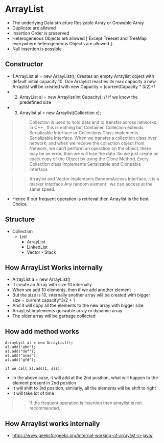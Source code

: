 # ArrayList- The underlying Data structure Resizable Array or Growable Array- Duplicate are allowed- Insertion Order is preserved- Heterogeneous Objects are allowed [ Except Treeset and TreeMap  everywhere heterogeneous Objects are allowed ].- Null insertion is possible## Constructor- 1.ArrayList al = new ArrayList(); Creates an empty Arraylist object with default initial capacity 10. Oce Arraylist reaches its max capacity a new Arraylist will be created with new Capacity = (currentCapacity * 3/2)+1- 2. ArrayList al = new Arraylist(int Capacity); // if we know the predefined size- 3. Arraylist al = new Arraylist(Collection c);>>  Collection is used to hold data and to transfer across networks. In C++ , this is nothing but Container. Collection extends Serializable Interface or Collections Class implements Serializable Interface. When we transfer a collection class over network, and when we receive the collection object from Network, we can’t perform an operation on the object, there may be an error, then we will lose the data. So we just create an exact copy of the Object by using the Clone Method.>> Every Collection class implements Serializable and Cloneable Interface>> Arraylist and Vector implements RandomAccess Interface, it is a marker InterfaceAny random element , we can access at the same speed.- Hence If our frequent operation is retrieval then Arraylist is the best Choice. ## Structure- Collection    - List        - ArrayList        - LinkedList        - Vector - Stack    ## How ArrayList Works internally- ArrayList a = new ArrayList()- It create an Array with size 10 internally- When we add 10 elements, then if we add another element-  But the size is 10, internally another array will be created with bigger size = current capacity*3/2 + 1- And it will copy all the elements to the new array with bigger size- ArrayList implements gorwable array or dynamic array- The older array will be garbage collected## How add method works```ArrayLyst al = new ArrayList();al.add("abc");al.add("def");al.add("asas");al.add("gfd");if we call al.add(1, sss);```- In the above case, it will add at the 2nd position, what will happen to the element present in 2nd position- It will shift to 3rd position, similarly, all the elements will be shift to right- It will take lot of time>> If the frequent operation is insertion then arraylist is not recommended.## How Arraylist works internally- https://www.geeksforgeeks.org/internal-working-of-arraylist-in-java/
